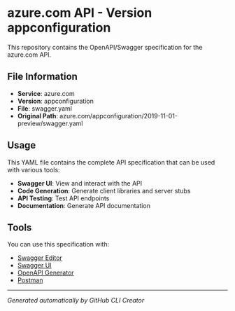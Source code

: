 # azure.com API - Version appconfiguration

This repository contains the OpenAPI/Swagger specification for the azure.com API.

## File Information

- **Service**: azure.com
- **Version**: appconfiguration
- **File**: swagger.yaml
- **Original Path**: azure.com/appconfiguration/2019-11-01-preview/swagger.yaml

## Usage

This YAML file contains the complete API specification that can be used with various tools:

- **Swagger UI**: View and interact with the API
- **Code Generation**: Generate client libraries and server stubs
- **API Testing**: Test API endpoints
- **Documentation**: Generate API documentation

## Tools

You can use this specification with:

- [Swagger Editor](https://editor.swagger.io/)
- [Swagger UI](https://swagger.io/tools/swagger-ui/)
- [OpenAPI Generator](https://openapi-generator.tech/)
- [Postman](https://www.postman.com/)

---

*Generated automatically by GitHub CLI Creator*
